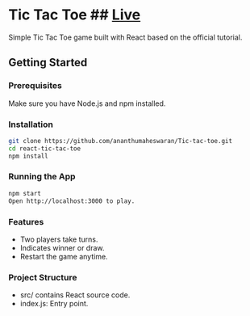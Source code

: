 # Tic Tac Toe ## <a href="https://ananthumaheswaran.github.io/Tic-tac-toe/">Live</a>

Simple Tic Tac Toe game built with React based on the official tutorial.

## Getting Started

### Prerequisites

Make sure you have Node.js and npm installed.

### Installation

```bash
git clone https://github.com/ananthumaheswaran/Tic-tac-toe.git
cd react-tic-tac-toe
npm install
```

### Running the App

```bash
npm start
Open http://localhost:3000 to play.
```

### Features

- Two players take turns.
- Indicates winner or draw.
- Restart the game anytime.

### Project Structure

- src/ contains React source code.
- index.js: Entry point.
